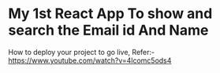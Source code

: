 # My 1st React App To show and search the Email id And Name
How to deploy your project to go live,  Refer:- https://www.youtube.com/watch?v=4lcomc5ods4

